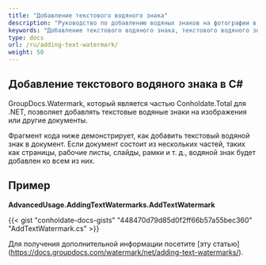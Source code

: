 ```yaml
---
title: "Добавление текстового водяного знака"
description: "Руководство по добавлению водяных знаков на фотографии в C# с помощью GroupDocs.Watermark, который является частью Conholdate.Total для .NET."
keywords: "Добавление текстового водяного знака, текстового водяного знака, добавление текстового водяного знака в С#"
type: docs
url: /ru/adding-text-watermark/
weight: 50
---
```


## Добавление текстового водяного знака в C#

GroupDocs.Watermark, который является частью Conholdate.Total для .NET, позволяет добавлять текстовые водяные знаки на изображения или другие документы.

Фрагмент кода ниже демонстрирует, как добавить текстовый водяной знак в документ. Если документ состоит из нескольких частей, таких как страницы, рабочие листы, слайды, рамки и т. д., водяной знак будет добавлен ко всем из них.


## Пример
**AdvancedUsage.AddingTextWatermarks.AddTextWatermark**


{{< gist "conholdate-docs-gists" "448470d79d85d0f2ff66b57a55bec360" "AddTextWatermark.cs" >}}

Для получения дополнительной информации посетите [эту статью] (https://docs.groupdocs.com/watermark/net/adding-text-watermarks/).









